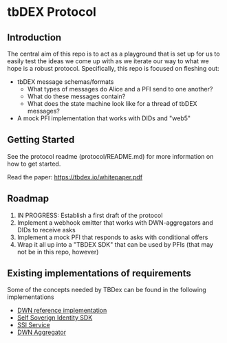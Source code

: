# tbDEX Protocol

## Introduction

The central aim of this repo is to act as a playground that is set up for us to easily test the ideas we come up with as we iterate our way to what we hope is a robust protocol. Specifically, this repo is focused on fleshing out:
  - tbDEX message schemas/formats
    - What types of messages do Alice and a PFI send to one another?
    - What do these messages contain?
    - What does the state machine look like for a thread of tbDEX messages?
  - A mock PFI implementation that works with DIDs and "web5"


## Getting Started

See the protocol readme (protocol/README.md) for more information on how to get started.

Read the paper: https://tbdex.io/whitepaper.pdf


## Roadmap

1. IN PROGRESS: Establish a first draft of the protocol
2. Implement a webhook emitter that works with DWN-aggregators and DIDs to receive asks
3. Implement a mock PFI that responds to asks with conditional offers
4. Wrap it all up into a "TBDEX SDK" that can be used by PFIs (that may not be in this repo, however)

## Existing implementations of requirements

Some of the concepts needed by TBDex can be found in the following implementations

* [DWN reference implementation](https://github.com/TBD54566975/dwn-sdk-js)
* [Self Soverign Identity SDK](https://github.com/TBD54566975/ssi-sdk)
* [SSI Service](https://github.com/TBD54566975/ssi-service)
* [DWN Aggregator](https://github.com/TBD54566975/dwn-aggregator)
